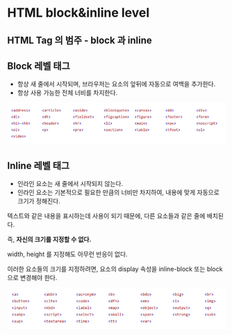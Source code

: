 # HTML block&inline level

## HTML Tag 의 범주 - block 과 inline

## Block 레벨 태그

- 항상 새 줄에서 시작되며, 브라우저는 요소의 앞뒤에 자동으로 여백을 추가한다.
- 항상 사용 가능한 전체 너비를 차지한다.

![block level tags](/asset/block.png)

## Inline 레벨 태그

- 인라인 요소는 새 줄에서 시작되지 않는다.
- 인라인 요소는 기본적으로 필요한 만큼의 너비만 차지하여, 내용에 맞게 자동으로 크기가 정해진다.

텍스트와 같은 내용을 표시하는데 사용이 되기 때문에, 다른 요소들과 같은 줄에 배치된다.

즉, **자신의 크기를 지정할 수 없다.**

width, height 를 지정해도 아무런 반응이 없다.

이러한 요소들의 크기를 지정하려면, 요소의 display 속성을 inline-block 또는 block 으로 변경해야
한다.

![inline level tags](/asset/inline.png)
